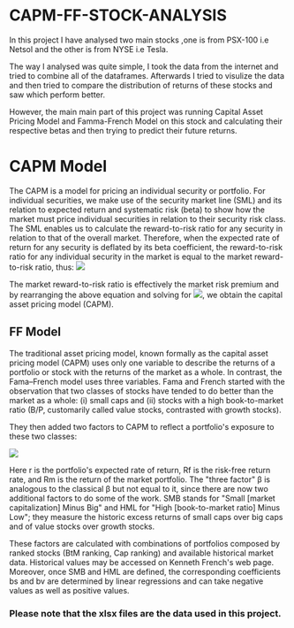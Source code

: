 # CAPM-FF-STOCK-ANALYSIS
In this project I have analysed two main stocks ,one is from PSX-100 i.e Netsol and the other is from NYSE i.e Tesla. 

The way I analysed was quite simple, I took the data from the internet and tried to combine all of the dataframes.
Afterwards I tried to visulize the data and then tried to compare the distribution of returns of these stocks and saw which perform better.

However, the main main part of this project was running Capital Asset Pricing Model and Famma-French Model on this stock and calculating their respective betas and then trying to predict their future returns.
<h1> CAPM Model </h1>
The CAPM is a model for pricing an individual security or portfolio. For individual securities, we make use of the security market line (SML) and its relation to expected return and systematic risk (beta) to show how the market must price individual securities in relation to their security risk class. The SML enables us to calculate the reward-to-risk ratio for any security in relation to that of the overall market. Therefore, when the expected rate of return for any security is deflated by its beta coefficient, the reward-to-risk ratio for any individual security in the market is equal to the market reward-to-risk ratio, thus:

<img src="https://wikimedia.org/api/rest_v1/media/math/render/svg/0c9bd79589a7b9a957151f62b5dc2fcb285173a6">

The market reward-to-risk ratio is effectively the market risk premium and by rearranging the above equation and solving for <img src="https://wikimedia.org/api/rest_v1/media/math/render/svg/2b8d0c80160be29edf676943cdef56b08bbcaa01">, we obtain the capital asset pricing model (CAPM).



<h2> FF Model </h2>

The traditional asset pricing model, known formally as the capital asset pricing model (CAPM) uses only one variable to describe the returns of a portfolio or stock with the returns of the market as a whole. In contrast, the Fama–French model uses three variables. Fama and French started with the observation that two classes of stocks have tended to do better than the market as a whole: (i) small caps and (ii) stocks with a high book-to-market ratio (B/P, customarily called value stocks, contrasted with growth stocks).

They then added two factors to CAPM to reflect a portfolio's exposure to these two classes:

<img src="https://wikimedia.org/api/rest_v1/media/math/render/svg/7dc24d4bef80ffec0eb510514d0a5de782fc92f4">


Here r is the portfolio's expected rate of return, Rf is the risk-free return rate, and Rm is the return of the market portfolio. The "three factor" β is analogous to the classical β but not equal to it, since there are now two additional factors to do some of the work. SMB stands for "Small [market capitalization] Minus Big" and HML for "High [book-to-market ratio] Minus Low"; they measure the historic excess returns of small caps over big caps and of value stocks over growth stocks.

These factors are calculated with combinations of portfolios composed by ranked stocks (BtM ranking, Cap ranking) and available historical market data. Historical values may be accessed on Kenneth French's web page. Moreover, once SMB and HML are defined, the corresponding coefficients bs and bv are determined by linear regressions and can take negative values as well as positive values.


<h3> Please note that the xlsx files are the data used in this project.</h3>

